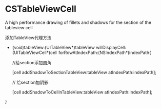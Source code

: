 # CSTableViewCell
A high performance drawing of fillets and shadows for the section of the tableview cell

添加TableView代理方法
- (void)tableView:(UITableView*)tableView willDisplayCell:(UITableViewCell*)cell forRowAtIndexPath:(NSIndexPath*)indexPath{

  //给section添加圆角
  
  [cell addShadowToSectionTableView:tableView atIndexPath:indexPath];
  
  // 给section加阴影
  
  [cell addShadowToCellInTableView:tableView atIndexPath:indexPath];

}
